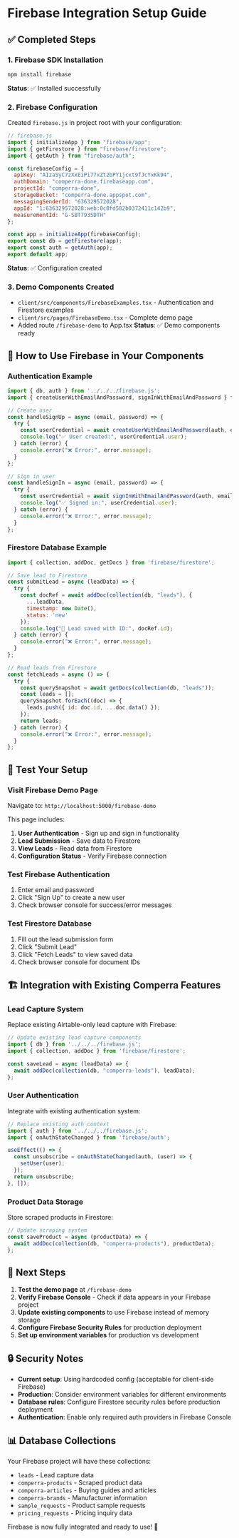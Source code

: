 # Firebase Integration Setup Guide

## ✅ Completed Steps

### 1. **Firebase SDK Installation**
```bash
npm install firebase
```
**Status**: ✅ Installed successfully

### 2. **Firebase Configuration**
Created `firebase.js` in project root with your configuration:
```javascript
// firebase.js
import { initializeApp } from "firebase/app";
import { getFirestore } from "firebase/firestore";
import { getAuth } from "firebase/auth";

const firebaseConfig = {
  apiKey: "AIzaSyC7zXxEiPi77xZt2bPY1jcxt9fJcYxKk94",
  authDomain: "comperra-done.firebaseapp.com",
  projectId: "comperra-done",
  storageBucket: "comperra-done.appspot.com",
  messagingSenderId: "636329572028",
  appId: "1:636329572028:web:0c8fd582b0372411c142b9",
  measurementId: "G-SBT7935DTH"
};

const app = initializeApp(firebaseConfig);
export const db = getFirestore(app);
export const auth = getAuth(app);
export default app;
```
**Status**: ✅ Configuration created

### 3. **Demo Components Created**
- `client/src/components/FirebaseExamples.tsx` - Authentication and Firestore examples
- `client/src/pages/FirebaseDemo.tsx` - Complete demo page
- Added route `/firebase-demo` to App.tsx
**Status**: ✅ Demo components ready

## 🎯 How to Use Firebase in Your Components

### Authentication Example
```javascript
import { db, auth } from '../../../firebase.js';
import { createUserWithEmailAndPassword, signInWithEmailAndPassword } from 'firebase/auth';

// Create user
const handleSignUp = async (email, password) => {
  try {
    const userCredential = await createUserWithEmailAndPassword(auth, email, password);
    console.log("✅ User created:", userCredential.user);
  } catch (error) {
    console.error("❌ Error:", error.message);
  }
};

// Sign in user
const handleSignIn = async (email, password) => {
  try {
    const userCredential = await signInWithEmailAndPassword(auth, email, password);
    console.log("✅ Signed in:", userCredential.user);
  } catch (error) {
    console.error("❌ Error:", error.message);
  }
};
```

### Firestore Database Example
```javascript
import { collection, addDoc, getDocs } from 'firebase/firestore';

// Save lead to Firestore
const submitLead = async (leadData) => {
  try {
    const docRef = await addDoc(collection(db, "leads"), {
      ...leadData,
      timestamp: new Date(),
      status: 'new'
    });
    console.log("📄 Lead saved with ID:", docRef.id);
  } catch (error) {
    console.error("❌ Error:", error.message);
  }
};

// Read leads from Firestore
const fetchLeads = async () => {
  try {
    const querySnapshot = await getDocs(collection(db, "leads"));
    const leads = [];
    querySnapshot.forEach((doc) => {
      leads.push({ id: doc.id, ...doc.data() });
    });
    return leads;
  } catch (error) {
    console.error("❌ Error:", error.message);
  }
};
```

## 🔧 Test Your Setup

### Visit Firebase Demo Page
Navigate to: `http://localhost:5000/firebase-demo`

This page includes:
1. **User Authentication** - Sign up and sign in functionality
2. **Lead Submission** - Save data to Firestore
3. **View Leads** - Read data from Firestore
4. **Configuration Status** - Verify Firebase connection

### Test Firebase Authentication
1. Enter email and password
2. Click "Sign Up" to create a new user
3. Check browser console for success/error messages

### Test Firestore Database
1. Fill out the lead submission form
2. Click "Submit Lead"
3. Click "Fetch Leads" to view saved data
4. Check browser console for document IDs

## 🏗️ Integration with Existing Comperra Features

### Lead Capture System
Replace existing Airtable-only lead capture with Firebase:
```javascript
// Update existing lead capture components
import { db } from '../../../firebase.js';
import { collection, addDoc } from 'firebase/firestore';

const saveLead = async (leadData) => {
  await addDoc(collection(db, "comperra-leads"), leadData);
};
```

### User Authentication
Integrate with existing authentication system:
```javascript
// Replace existing auth context
import { auth } from '../../../firebase.js';
import { onAuthStateChanged } from 'firebase/auth';

useEffect(() => {
  const unsubscribe = onAuthStateChanged(auth, (user) => {
    setUser(user);
  });
  return unsubscribe;
}, []);
```

### Product Data Storage
Store scraped products in Firestore:
```javascript
// Update scraping system
const saveProduct = async (productData) => {
  await addDoc(collection(db, "comperra-products"), productData);
};
```

## 🚀 Next Steps

1. **Test the demo page** at `/firebase-demo`
2. **Verify Firebase Console** - Check if data appears in your Firebase project
3. **Update existing components** to use Firebase instead of memory storage
4. **Configure Firebase Security Rules** for production deployment
5. **Set up environment variables** for production vs development

## 🔒 Security Notes

- **Current setup**: Using hardcoded config (acceptable for client-side Firebase)
- **Production**: Consider environment variables for different environments
- **Database rules**: Configure Firestore security rules before production deployment
- **Authentication**: Enable only required auth providers in Firebase Console

## 📊 Database Collections

Your Firebase project will have these collections:
- `leads` - Lead capture data
- `comperra-products` - Scraped product data  
- `comperra-articles` - Buying guides and articles
- `comperra-brands` - Manufacturer information
- `sample_requests` - Product sample requests
- `pricing_requests` - Pricing inquiry data

Firebase is now fully integrated and ready to use! 🎉